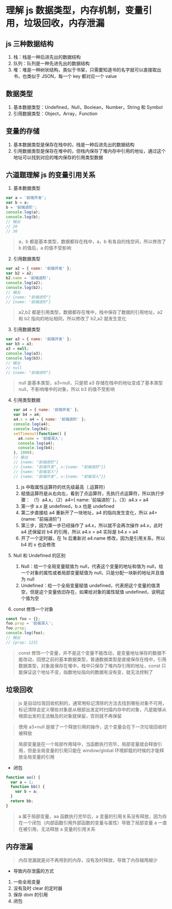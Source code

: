 # 理解 js 数据类型，内存机制，变量引用，垃圾回收，内存泄漏

## js 三种数据结构

1. 栈：栈是一种后进先出的数据结构
2. 队列：队列是一种先进先出的数据结构
3. 堆：堆是一种树状结构，类似于书架，只需要知道书的名字就可以直接取出书，也类似于 JSON，每一个 key 都对应一个 value

## 数据类型

1. 基本数据类型：Undefined，Null，Boolean，Number，String 和 Symbol
2. 引用数据类型：Object，Array，Function

## 变量的存储

1. 基本数据类型是保存在栈中的，栈是一种后进先出的数据结构
2. 引用数据类型是保存在堆中的，但栈内保存了堆内存中引用的地址，通过这个地址可以找到对应的堆内保存的引用类型数据

## 六道题理解 js 的变量引用关系

1. 基本数据类型

```js
var a = '前端开发';
var b = a;
b = '前端进阶';
console.log(a);
console.log(b);
// 输出
// 20
// 30
```

> a，b 都是基本类型，数据都存在栈中，a，b 有各自的栈空间，所以修改了 b 的值后，a 的值不受影响

2. 引用数据类型

```js
var a2 = { name: '前端开发' };
var b2 = a2;
b2.name = '前端进阶';
console.log(a2);
console.log(b2);
// 输出
// {name: "前端进阶"}
// {name: "前端进阶"}
```

> a2,b2 都是引用类型，数据都存在堆中，栈中保存了数据的引用地址，a2 和 b2 指向的地址相同，所以修改了 b2,a2 就发生变化

3. 引用数据类型

```js
var a3 = { name: '前端开发' };
var b3 = a3;
a3 = null;
console.log(a3);
console.log(b3);
// 输出
// null
// {name: "前端进阶"}
```

> null 是基本类型，a3=null，只是把 a3 存储在栈中的地址变成了基本类型 null，不影响堆中的对象，所以 b3 的值不受影响

4. 引用类型数据

   ```js
   var a4 = { name: '前端开发' };
   var b4 = a4;
   a4.x = a4 = { name: '前端进阶' };
   console.log(a4);
   console.log(b4);
   setTimeout(function() {
     a4.name = '前端深入';
     console.log(a4);
     console.log(b4);
   }, 1000);
   // 输出
   // {name: "前端进阶"}
   // {name: "前端开发", x:{name: "前端进阶"}}
   // {name: "前端深入"}
   // {name: "前端开发", x:{name: "前端深入"}}
   ```

   1. js 中取属性运算符的优先级最高（.运算符）
   2. 赋值运算符是从右向左，看到了点运算符，先执行点运算符，所以执行步骤： （1）a4.x，（2）a4={ name: '前端进阶' }，（3）a4.x = a4
   3. 第一步 a.x 是 undefined，b.x 也是 undefined
   4. 第二步直接给 a4 重新开了一块地址，a4 的指向发生变化，所以 a4={name: "前端进阶"}
   5. 第三步，因为第一步已经操作了 a4.x，所以就不会再次操作 a4.x，此时 a4 还保留对 b4 的引用，所以 a4.x = a4 实际是 b4.x = a4
   6. 开了一个定时器，在 1s 后重新对 a4.name 修改，因为是引用关系，所以 b4 的 x 也会修改

5. Null 和 Undefined 的区别

   1. Null：给一个全局变量赋值为 null，代表这个变量的地址和值为 null，给一个对象的属性或者局部变量赋值为 null，只是分配一块新的地址并且值为 null
   2. Undefined：给一个全局变量赋值 undefined，代表把这个变量的值清空，但是这个变量依旧存在，如果给对象的属性赋值 undefined，说明这个值为空

6. const 修饰一个对象

```js
const foo = {};
foo.prop = '前端深入';
foo.prop;
console.log(foo);
// 输出
// {prop: 123}
```

> const 修饰一个变量，并不是这个变量不能改动，是变量地址保存的数据不能改动，回想之前的基本数据类型，普通数据类型是直接保存在栈中，引用数据类型，对象是保存在堆中，栈中只保存了堆内存引用的地址，const 只能保证这个地址不变，指数地址指向的数据有没有变，就无法控制了

## 垃圾回收

> js 是自动垃圾回收机制的，通常用标记清除的方法去找到哪些对象不可用，标记清除会定义哪些对象是从根部出发定时扫描内存中的对象，凡是能够从根部出发的无法触及的对象就保留，否则就不再保留

> 使用 a3=null 是做了一个释放引用的操作，这个变量会在下一次垃圾回收时被释放

> 局部变量是在一个局部作用域中，当函数执行完毕，局部变量就会释放引用，但是全局变量的引用只能在 window/global 环境卸载的时候的才能释放全局变量的引用

- 闭包

```js
function aa() {
  var a = 1;
  function bb() {
    var b = a;
  }
  return bb;
}
```

> a 属于局部变量，aa 函数执行完毕后，a 变量的引用关系没有释放，因为存在一个闭包（内部函数引用外部函数的变量与属性）导致了局部变量 a 一直在被引用，无法释放 a 变量的引用关系

## 内存泄漏

> 内存泄漏就是对不再用到的内存，没有及时释放，导致了内存越用越少

- 导致内存泄露的方式

1. 一些全局变量
2. 没有及时 clear 的定时器
3. 保存 dom 的引用
4. 闭包
